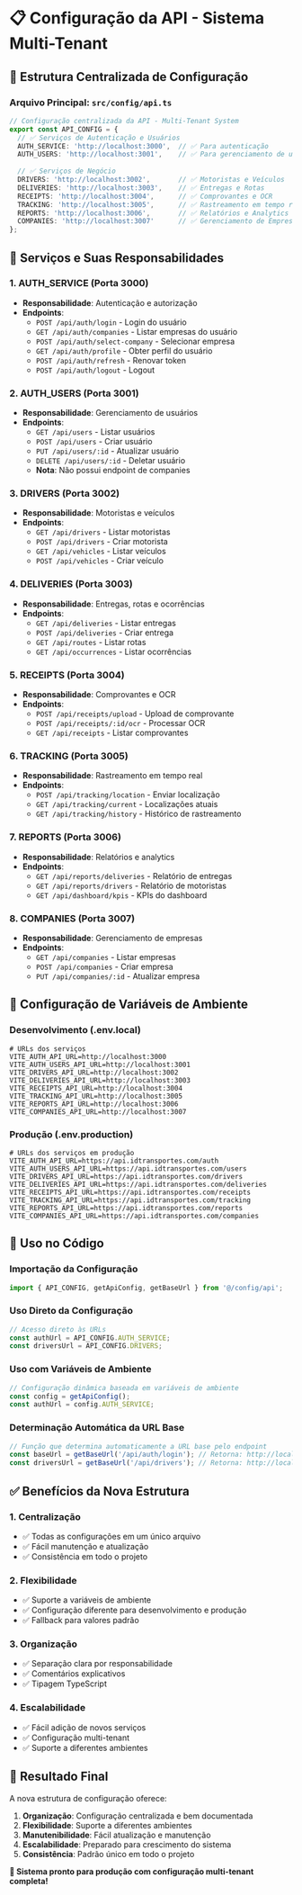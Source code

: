 # 📋 Configuração da API - Sistema Multi-Tenant

## 🎯 **Estrutura Centralizada de Configuração**

### **Arquivo Principal**: `src/config/api.ts`

```typescript
// Configuração centralizada da API - Multi-Tenant System
export const API_CONFIG = {
  // ✅ Serviços de Autenticação e Usuários
  AUTH_SERVICE: 'http://localhost:3000',  // ✅ Para autenticação
  AUTH_USERS: 'http://localhost:3001',    // ✅ Para gerenciamento de usuários
  
  // ✅ Serviços de Negócio
  DRIVERS: 'http://localhost:3002',       // ✅ Motoristas e Veículos
  DELIVERIES: 'http://localhost:3003',    // ✅ Entregas e Rotas
  RECEIPTS: 'http://localhost:3004',      // ✅ Comprovantes e OCR
  TRACKING: 'http://localhost:3005',      // ✅ Rastreamento em tempo real
  REPORTS: 'http://localhost:3006',       // ✅ Relatórios e Analytics
  COMPANIES: 'http://localhost:3007'      // ✅ Gerenciamento de Empresas
};
```

## 🚀 **Serviços e Suas Responsabilidades**

### **1. AUTH_SERVICE (Porta 3000)**
- **Responsabilidade**: Autenticação e autorização
- **Endpoints**:
  - `POST /api/auth/login` - Login do usuário
  - `GET /api/auth/companies` - Listar empresas do usuário
  - `POST /api/auth/select-company` - Selecionar empresa
  - `GET /api/auth/profile` - Obter perfil do usuário
  - `POST /api/auth/refresh` - Renovar token
  - `POST /api/auth/logout` - Logout

### **2. AUTH_USERS (Porta 3001)**
- **Responsabilidade**: Gerenciamento de usuários
- **Endpoints**:
  - `GET /api/users` - Listar usuários
  - `POST /api/users` - Criar usuário
  - `PUT /api/users/:id` - Atualizar usuário
  - `DELETE /api/users/:id` - Deletar usuário
  - **Nota**: Não possui endpoint de companies

### **3. DRIVERS (Porta 3002)**
- **Responsabilidade**: Motoristas e veículos
- **Endpoints**:
  - `GET /api/drivers` - Listar motoristas
  - `POST /api/drivers` - Criar motorista
  - `GET /api/vehicles` - Listar veículos
  - `POST /api/vehicles` - Criar veículo

### **4. DELIVERIES (Porta 3003)**
- **Responsabilidade**: Entregas, rotas e ocorrências
- **Endpoints**:
  - `GET /api/deliveries` - Listar entregas
  - `POST /api/deliveries` - Criar entrega
  - `GET /api/routes` - Listar rotas
  - `GET /api/occurrences` - Listar ocorrências

### **5. RECEIPTS (Porta 3004)**
- **Responsabilidade**: Comprovantes e OCR
- **Endpoints**:
  - `POST /api/receipts/upload` - Upload de comprovante
  - `POST /api/receipts/:id/ocr` - Processar OCR
  - `GET /api/receipts` - Listar comprovantes

### **6. TRACKING (Porta 3005)**
- **Responsabilidade**: Rastreamento em tempo real
- **Endpoints**:
  - `POST /api/tracking/location` - Enviar localização
  - `GET /api/tracking/current` - Localizações atuais
  - `GET /api/tracking/history` - Histórico de rastreamento

### **7. REPORTS (Porta 3006)**
- **Responsabilidade**: Relatórios e analytics
- **Endpoints**:
  - `GET /api/reports/deliveries` - Relatório de entregas
  - `GET /api/reports/drivers` - Relatório de motoristas
  - `GET /api/dashboard/kpis` - KPIs do dashboard

### **8. COMPANIES (Porta 3007)**
- **Responsabilidade**: Gerenciamento de empresas
- **Endpoints**:
  - `GET /api/companies` - Listar empresas
  - `POST /api/companies` - Criar empresa
  - `PUT /api/companies/:id` - Atualizar empresa

## 🔧 **Configuração de Variáveis de Ambiente**

### **Desenvolvimento (.env.local)**
```env
# URLs dos serviços
VITE_AUTH_API_URL=http://localhost:3000
VITE_AUTH_USERS_API_URL=http://localhost:3001
VITE_DRIVERS_API_URL=http://localhost:3002
VITE_DELIVERIES_API_URL=http://localhost:3003
VITE_RECEIPTS_API_URL=http://localhost:3004
VITE_TRACKING_API_URL=http://localhost:3005
VITE_REPORTS_API_URL=http://localhost:3006
VITE_COMPANIES_API_URL=http://localhost:3007
```

### **Produção (.env.production)**
```env
# URLs dos serviços em produção
VITE_AUTH_API_URL=https://api.idtransportes.com/auth
VITE_AUTH_USERS_API_URL=https://api.idtransportes.com/users
VITE_DRIVERS_API_URL=https://api.idtransportes.com/drivers
VITE_DELIVERIES_API_URL=https://api.idtransportes.com/deliveries
VITE_RECEIPTS_API_URL=https://api.idtransportes.com/receipts
VITE_TRACKING_API_URL=https://api.idtransportes.com/tracking
VITE_REPORTS_API_URL=https://api.idtransportes.com/reports
VITE_COMPANIES_API_URL=https://api.idtransportes.com/companies
```

## 📝 **Uso no Código**

### **Importação da Configuração**
```typescript
import { API_CONFIG, getApiConfig, getBaseUrl } from '@/config/api';
```

### **Uso Direto da Configuração**
```typescript
// Acesso direto às URLs
const authUrl = API_CONFIG.AUTH_SERVICE;
const driversUrl = API_CONFIG.DRIVERS;
```

### **Uso com Variáveis de Ambiente**
```typescript
// Configuração dinâmica baseada em variáveis de ambiente
const config = getApiConfig();
const authUrl = config.AUTH_SERVICE;
```

### **Determinação Automática da URL Base**
```typescript
// Função que determina automaticamente a URL base pelo endpoint
const baseUrl = getBaseUrl('/api/auth/login'); // Retorna: http://localhost:3000
const driversUrl = getBaseUrl('/api/drivers'); // Retorna: http://localhost:3002
```

## ✅ **Benefícios da Nova Estrutura**

### **1. Centralização**
- ✅ Todas as configurações em um único arquivo
- ✅ Fácil manutenção e atualização
- ✅ Consistência em todo o projeto

### **2. Flexibilidade**
- ✅ Suporte a variáveis de ambiente
- ✅ Configuração diferente para desenvolvimento e produção
- ✅ Fallback para valores padrão

### **3. Organização**
- ✅ Separação clara por responsabilidade
- ✅ Comentários explicativos
- ✅ Tipagem TypeScript

### **4. Escalabilidade**
- ✅ Fácil adição de novos serviços
- ✅ Configuração multi-tenant
- ✅ Suporte a diferentes ambientes

## 🎯 **Resultado Final**

A nova estrutura de configuração oferece:

1. **Organização**: Configuração centralizada e bem documentada
2. **Flexibilidade**: Suporte a diferentes ambientes
3. **Manutenibilidade**: Fácil atualização e manutenção
4. **Escalabilidade**: Preparado para crescimento do sistema
5. **Consistência**: Padrão único em todo o projeto

**🎯 Sistema pronto para produção com configuração multi-tenant completa!** 